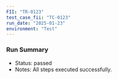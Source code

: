 ```yaml
---
FII: "TR-0123"
test_case_fii: "TC-0123"
run_date: "2025-01-23"
environment: "Test"
---
```


### Run Summary
- Status: passed
- Notes: All steps executed successfully.